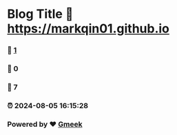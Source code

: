 # Blog Title :link: https://markqin01.github.io 
### :page_facing_up: [1](https://markqin01.github.io/tag.html) 
### :speech_balloon: 0 
### :hibiscus: 7 
### :alarm_clock: 2024-08-05 16:15:28 
### Powered by :heart: [Gmeek](https://github.com/Meekdai/Gmeek)
